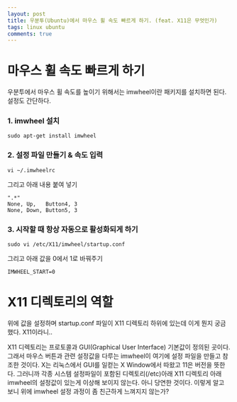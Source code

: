```yaml
---
layout: post
title: 우분투(Ubuntu)에서 마우스 휠 속도 빠르게 하기. (feat. X11은 무엇인가)
tags: linux ubuntu
comments: true
---
```


마우스 휠 속도 빠르게 하기
===
우분투에서 마우스 휠 속도를 높이기 위해서는 imwheel이란 패키지를 설치하면 된다. 설정도 간단하다.

### 1. imwheel 설치
```
sudo apt-get install imwheel
```

### 2. 설정 파일 만들기 & 속도 입력
```
vi ~/.imwheelrc

```
그리고 아래 내용 붙여 넣기
```
".*"
None, Up,   Button4, 3 
None, Down, Button5, 3
```

### 3. 시작할 때 항상 자동으로 활성화되게 하기
```
sudo vi /etc/X11/imwheel/startup.conf
```
그리고 아래 값을 0에서 1로 바꿔주기
```
IMWHEEL_START=0
```


X11 디렉토리의 역할
===

위에 값을 설정하며 startup.conf 파일이 X11 디렉토리 하위에 있는데 이게 뭔지 궁금했다. X11이라니..
     
X11 디렉토리는 프로토콜과 GUI(Graphical User Interface) 기본값이 정의된 곳이다. 그래서 마우스 버튼과 관련 설정값을 다루는 imwheel이 여기에 설정 파일을 만들고 참조한 것이다. X는 리눅스에서 GUI를 일컫는 X Window에서 따왔고 11은 버전을 뜻한다. 그러니까 각종 시스템 설정파일이 포함된 디렉토리(/etc)아래 X11 디렉토리 아래 imwheel의 설정값이 있는게 이상해 보이지 않는다. 아니 당연한 것이다. 이렇게 알고 보니 위에 imwheel 설정 과정이 좀 친근하게 느껴지지 않는가?




